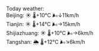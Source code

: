 Today weather:  
Beijing: ☀️   🌡️+10°C 🌬️↓11km/h  
Tianjin: ☀️   🌡️+14°C 🌬️→15km/h  
Shijiazhuang: ☀️   🌡️+10°C 🌬️→6km/h  
Tangshan: 🌦   🌡️+12°C 🌬️↘6km/h  
